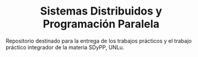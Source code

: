 <h1 align="center">Sistemas Distribuidos y Programación Paralela</h1>

<p align="center">

Repositorio destinado para la entrega de los trabajos prácticos y el trabajo práctico integrador de la materia SDyPP, UNLu.

</p>
